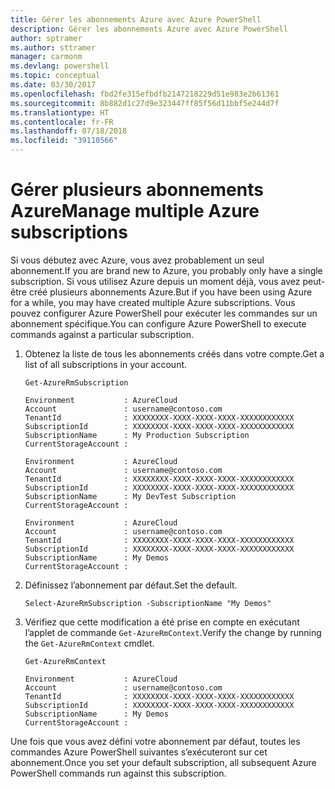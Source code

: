 ```yaml
---
title: Gérer les abonnements Azure avec Azure PowerShell
description: Gérer les abonnements Azure avec Azure PowerShell
author: sptramer
ms.author: sttramer
manager: carmonm
ms.devlang: powershell
ms.topic: conceptual
ms.date: 03/30/2017
ms.openlocfilehash: fbd2fe315efbdfb2147218229d51e983e2b61361
ms.sourcegitcommit: 8b882d1c27d9e323447ff85f56d11bbf5e244d7f
ms.translationtype: HT
ms.contentlocale: fr-FR
ms.lasthandoff: 07/18/2018
ms.locfileid: "39110566"
---
```

# <a name="manage-multiple-azure-subscriptions"></a><span data-ttu-id="212cf-103">Gérer plusieurs abonnements Azure</span><span class="sxs-lookup"><span data-stu-id="212cf-103">Manage multiple Azure subscriptions</span></span>

<span data-ttu-id="212cf-104">Si vous débutez avec Azure, vous avez probablement un seul abonnement.</span><span class="sxs-lookup"><span data-stu-id="212cf-104">If you are brand new to Azure, you probably only have a single subscription.</span></span> <span data-ttu-id="212cf-105">Si vous utilisez Azure depuis un moment déjà, vous avez peut-être créé plusieurs abonnements Azure.</span><span class="sxs-lookup"><span data-stu-id="212cf-105">But if you have been using Azure for a while, you may have created multiple Azure subscriptions.</span></span> <span data-ttu-id="212cf-106">Vous pouvez configurer Azure PowerShell pour exécuter les commandes sur un abonnement spécifique.</span><span class="sxs-lookup"><span data-stu-id="212cf-106">You can configure Azure PowerShell to execute commands against a particular subscription.</span></span>

1. <span data-ttu-id="212cf-107">Obtenez la liste de tous les abonnements créés dans votre compte.</span><span class="sxs-lookup"><span data-stu-id="212cf-107">Get a list of all subscriptions in your account.</span></span>

    ```azurepowershell-interactive
    Get-AzureRmSubscription
    ```

    ```output
    Environment           : AzureCloud
    Account               : username@contoso.com
    TenantId              : XXXXXXXX-XXXX-XXXX-XXXX-XXXXXXXXXXXX
    SubscriptionId        : XXXXXXXX-XXXX-XXXX-XXXX-XXXXXXXXXXXX
    SubscriptionName      : My Production Subscription
    CurrentStorageAccount :

    Environment           : AzureCloud
    Account               : username@contoso.com
    TenantId              : XXXXXXXX-XXXX-XXXX-XXXX-XXXXXXXXXXXX
    SubscriptionId        : XXXXXXXX-XXXX-XXXX-XXXX-XXXXXXXXXXXX
    SubscriptionName      : My DevTest Subscription
    CurrentStorageAccount :

    Environment           : AzureCloud
    Account               : username@contoso.com
    TenantId              : XXXXXXXX-XXXX-XXXX-XXXX-XXXXXXXXXXXX
    SubscriptionId        : XXXXXXXX-XXXX-XXXX-XXXX-XXXXXXXXXXXX
    SubscriptionName      : My Demos
    CurrentStorageAccount :
    ```

2. <span data-ttu-id="212cf-108">Définissez l’abonnement par défaut.</span><span class="sxs-lookup"><span data-stu-id="212cf-108">Set the default.</span></span>

    ```azurepowershell-interactive
    Select-AzureRmSubscription -SubscriptionName "My Demos"
    ```

3. <span data-ttu-id="212cf-109">Vérifiez que cette modification a été prise en compte en exécutant l’applet de commande `Get-AzureRmContext`.</span><span class="sxs-lookup"><span data-stu-id="212cf-109">Verify the change by running the `Get-AzureRmContext` cmdlet.</span></span>

    ```azurepowershell-interactive
    Get-AzureRmContext
    ```

    ```output
    Environment           : AzureCloud
    Account               : username@contoso.com
    TenantId              : XXXXXXXX-XXXX-XXXX-XXXX-XXXXXXXXXXXX
    SubscriptionId        : XXXXXXXX-XXXX-XXXX-XXXX-XXXXXXXXXXXX
    SubscriptionName      : My Demos
    CurrentStorageAccount :
    ```

<span data-ttu-id="212cf-110">Une fois que vous avez défini votre abonnement par défaut, toutes les commandes Azure PowerShell suivantes s’exécuteront sur cet abonnement.</span><span class="sxs-lookup"><span data-stu-id="212cf-110">Once you set your default subscription, all subsequent Azure PowerShell commands run against this subscription.</span></span>
